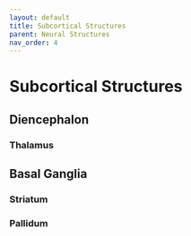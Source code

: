 ```yaml
--- 
layout: default
title: Subcortical Structures
parent: Neural Structures
nav_order: 4
---
```


# Subcortical Structures

## Diencephalon

### Thalamus



## Basal Ganglia

### Striatum

### Pallidum
